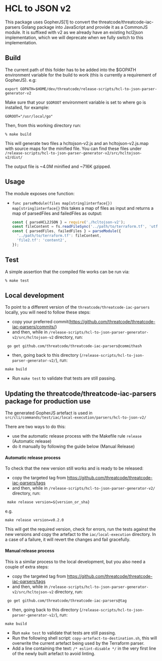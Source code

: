 # HCL to JSON v2

This package uses GopherJS[1] to convert the threatcode/threatcode-iac-parsers
Golang package into JavaScript and provide it as a CommonJS module.
It is suffixed with v2 as we already have an existing hcl2json implementation,
which we will deprecate when we fully switch to this implementation.

## Build

The current path of this folder has to be added into the \$GOPATH environment variable for
the build to work (this is currently a requirement of GopherJS).
e.g:

```
export GOPATH=$HOME/dev/threatcode/release-scripts/hcl-to-json-parser-generator-v2
```

Make sure that your `$GOROOT` environment variable is set to where go is installed, for example:

```
GOROOT="/usr/local/go"
```

Then, from this working directory run:

    % make build

This will generate two files a hcltojson-v2.js and an hcltojson-v2.js.map with
source maps for the minified file.
You can find these files under `/release-scripts/hcl-to-json-parser-generator-v2/src/hcltojson-v2/dist/`

The output file is ~4.0M minified and ~716K gzipped.

## Usage

The module exposes one function:

- `func parseModule(files map[string]interface{}) map[string]interface{}` this takes a map of files as input and returns a map of parsedFiles and failedFiles as output:
  ```javascript
  const { parseHCL2JSON } = require('./hcltojson-v2');
  const fileContent = fs.readFileSync('../path/to/terraform.tf', 'utf-8');
  const { parsedFiles, failedFiles } = parseModule({
    '../path/to/terraform.tf': fileContent,
    'file2.tf': 'content2',
  });
  ```

## Test

A simple assertion that the compiled file works can be run via:

    % make test

## Local development

To point to a different version of the `threatcode/threatcode-iac-parsers` locally, you will need to follow these steps:

- copy your preferred commit(https://github.com/threatcode/threatcode-iac-parsers/commits/)
- and then, while in `/release-scripts/hcl-to-json-parser-generator-v2/src/hcltojson-v2` directory, run:

```shell
 go get github.com/threatcode/threatcode-iac-parsers@commithash
```

- then, going back to this directory (`/release-scripts/hcl-to-json-parser-generator-v2/`), run:

```shell
make build
```

- Run `make test` to validate that tests are still passing.

## Updating the threatcode/threatcode-iac-parsers package for production use

The generated GopherJS artefact is used in `src/cli/commands/test/iac/local-execution/parsers/hcl-to-json-v2/`

There are two ways to do this:

- use the automatic release process with the Makefile rule `release` (Automatic release)
- do it manually by following the guide below (Manual Release)

#### Automatic release process

To check that the new version still works and is ready to be released:

- copy the targeted tag from https://github.com/threatcode/threatcode-iac-parsers/tags
- and then, while in `/release-scripts/hcl-to-json-parser-generator-v2/` directory, run:

```shell
 make release version=${version_or_sha}
```

e.g.

```shell
make release version=v0.2.0
```

This will get the required version, check for errors, run the tests against the new versions and copy the artefact to the `iac/local-execution` directory.
In a case of a failure, it will revert the changes and fail gracefully.

#### Manual release process

This is a similar process to the local development, but you also need a couple of extra steps:

- copy the targeted tag from https://github.com/threatcode/threatcode-iac-parsers/tags
- and then, while in `/release-scripts/hcl-to-json-parser-generator-v2/src/hcltojson-v2` directory, run:

```shell
 go get github.com/threatcode/threatcode-iac-parsers@tag
```

- then, going back to this directory (`/release-scripts/hcl-to-json-parser-generator-v2/`), run:

```shell
make build
```

- Run `make test` to validate that tests are still passing.
- Run the following shell script: `copy-artefact-to-destination.sh`, this will overwrite the current artefact being used by the Terraform parser.
- Add a line containing the text: `/* eslint-disable */` in the very first line of the newly built artefact to avoid linting.
